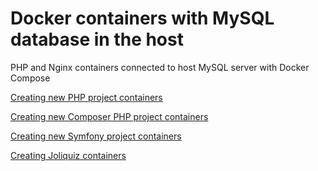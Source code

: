 # Docker containers with MySQL database in the host

PHP and Nginx containers connected to host MySQL server with Docker Compose


[Creating new PHP project containers](php-project/)

[Creating new Composer PHP project containers](composer-php-project/)

[Creating new Symfony project containers](symfony-project/)

[Creating Joliquiz containers](joliquiz-project/)

